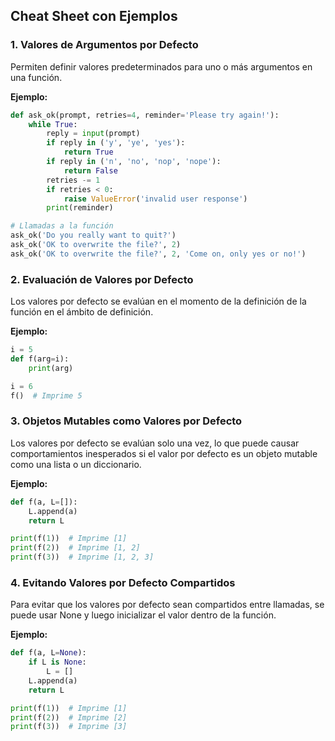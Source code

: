 ## Cheat Sheet con Ejemplos

### 1. Valores de Argumentos por Defecto

Permiten definir valores predeterminados para uno o más argumentos en una función.

**Ejemplo:**

```python
def ask_ok(prompt, retries=4, reminder='Please try again!'):
    while True:
        reply = input(prompt)
        if reply in ('y', 'ye', 'yes'):
            return True
        if reply in ('n', 'no', 'nop', 'nope'):
            return False
        retries -= 1
        if retries < 0:
            raise ValueError('invalid user response')
        print(reminder)

# Llamadas a la función
ask_ok('Do you really want to quit?')
ask_ok('OK to overwrite the file?', 2)
ask_ok('OK to overwrite the file?', 2, 'Come on, only yes or no!')
```

### 2. Evaluación de Valores por Defecto

Los valores por defecto se evalúan en el momento de la definición de la función en el ámbito de definición.

**Ejemplo:**

```python
i = 5
def f(arg=i):
    print(arg)

i = 6
f()  # Imprime 5
```

### 3. Objetos Mutables como Valores por Defecto

Los valores por defecto se evalúan solo una vez, lo que puede causar comportamientos inesperados si el valor por defecto es un objeto mutable como una lista o un diccionario.

**Ejemplo:**

```python
def f(a, L=[]):
    L.append(a)
    return L

print(f(1))  # Imprime [1]
print(f(2))  # Imprime [1, 2]
print(f(3))  # Imprime [1, 2, 3]
```

### 4. Evitando Valores por Defecto Compartidos

Para evitar que los valores por defecto sean compartidos entre llamadas, se puede usar None y luego inicializar el valor dentro de la función.

**Ejemplo:**

```python
def f(a, L=None):
    if L is None:
        L = []
    L.append(a)
    return L

print(f(1))  # Imprime [1]
print(f(2))  # Imprime [2]
print(f(3))  # Imprime [3]
```
